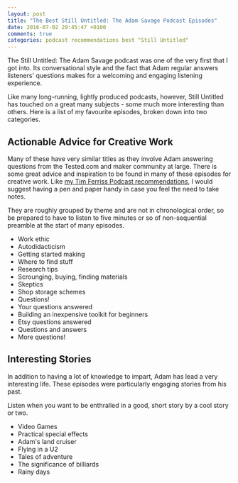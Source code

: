 ```yaml
---
layout: post
title: "The Best Still Untitled: The Adam Savage Podcast Episodes"
date: 2016-07-02 20:45:47 +0100
comments: true
categories: podcast recommendations best "Still Untitled"
---
```


The Still Untitled: The Adam Savage podcast was one of the very first that I got into. Its conversational style and the fact that Adam regular answers listeners' questions makes for a welcoming and engaging listening experience.

Like many long-running, lightly produced podcasts, however, Still Untitled has touched on a great many subjects - some much more interesting than others. Here is a list of my favourite episodes, broken down into two categories.
<!--more-->

## Actionable Advice for Creative Work

Many of these have very similar titles as they involve Adam answering questions from the Tested.com and maker community at large. There is some great advice and inspiration to be found in many of these episodes for creative work. Like [my Tim Ferriss Podcast recommendations](http://greena13.github.io/blog/2016/06/25/the-best-tim-ferriss-show-podcast-episodes/), I would suggest having a pen and paper handy in case you feel the need to take notes.

They are roughly grouped by theme and are not in chronological order, so be prepared to have to listen to five minutes or so of non-sequential preamble at the start of many episodes.

- Work ethic
- Autodidacticism
- Getting started making
- Where to find stuff
- Research tips
- Scrounging, buying, finding materials
- Skeptics
- Shop storage schemes
- Questions!
- Your questions answered
- Building an inexpensive toolkit for beginners
- Etsy questions answered
- Questions and answers
- More questions!

## Interesting Stories

In addition to having a lot of knowledge to impart, Adam has lead a very interesting life. These episodes were particularly engaging stories from his past.

Listen when you want to be enthralled in a good, short story by a cool story or two.

- Video Games
- Practical special effects
- Adam's land cruiser
- Flying in a U2
- Tales of adventure
- The significance of billiards
- Rainy days
